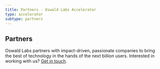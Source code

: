 ```yaml
---
title: Partners · Oswald Labs Accelerator
type: accelerator
subtype: partners
---
```


<section class="hero pb-5 big-image">
    <div class="container">
        <div class="row">
            <div class="col-md-6">
				<h1>Partners</h1>
				<p class="intro-para">Oswald Labs partners with impact-driven, passionate companies to bring the best of technology in the hands of the next billion users. Interested in working with us? <a href="/contact/">Get in touch</a>.</p>
			</div>
            <div class="col-md-6 text-right">
                <img alt="" src="/images/illustrations/partners.svg">
            </div>
        </div>
    </div>
</section>